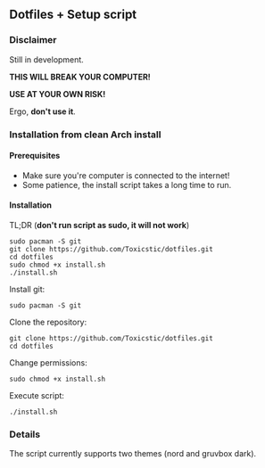 ## Dotfiles + Setup script

### Disclaimer
Still in development.

**THIS WILL BREAK YOUR COMPUTER!**

**USE AT YOUR OWN RISK!**

Ergo, **don't use it**.

### Installation from clean Arch install

#### Prerequisites
- Make sure you're computer is connected to the internet!
- Some patience, the install script takes a long time to run.

#### Installation
TL;DR (**don't run script as sudo, it will not work**)
```
sudo pacman -S git
git clone https://github.com/Toxicstic/dotfiles.git
cd dotfiles
sudo chmod +x install.sh
./install.sh
```

Install git:
```
sudo pacman -S git
```

Clone the repository:
```
git clone https://github.com/Toxicstic/dotfiles.git
cd dotfiles
```

Change permissions:
```
sudo chmod +x install.sh
```

Execute script:
```
./install.sh
```

### Details
The script currently supports two themes (nord and gruvbox dark).
